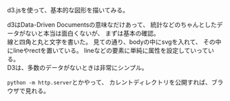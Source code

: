 d3.jsを使って、基本的な図形を描いてみる。

d3はData-Driven Documentsの意味なだけあって、
統計などのちゃんとしたデータがないと本当は面白くないが、
まずは基本の確認。  
線と四角と丸と文字を書いた。
見ての通り、bodyの中にsvgを入れて、
その中にlineやrectを置いている。
lineなどの要素に単純に属性を設定していっている。  
D3は、多数のデータがないときは非常にシンプル。

`python -m http.server`とかやって、
カレントディレクトリを公開すれば、ブラウザで見れる。
